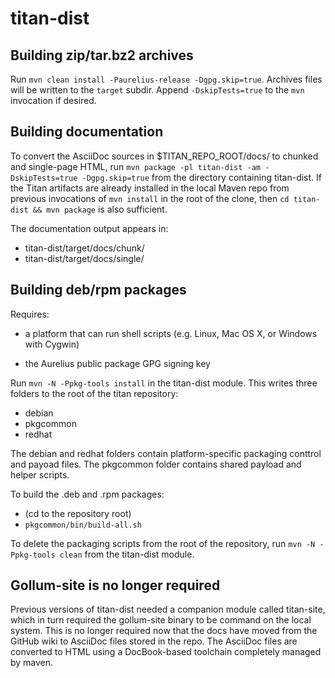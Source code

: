 
titan-dist
==========

Building zip/tar.bz2 archives
-----------------------------

Run `mvn clean install -Paurelius-release -Dgpg.skip=true`.  Archives
files will be written to the `target` subdir.  Append
`-DskipTests=true` to the `mvn` invocation if desired.

Building documentation
----------------------

To convert the AsciiDoc sources in $TITAN_REPO_ROOT/docs/ to chunked
and single-page HTML, run `mvn package -pl titan-dist -am
-DskipTests=true -Dgpg.skip=true` from the directory containing
titan-dist.  If the Titan artifacts are already installed in the local
Maven repo from previous invocations of `mvn install` in the root of
the clone, then `cd titan-dist && mvn package` is also sufficient.

The documentation output appears in:

* titan-dist/target/docs/chunk/
* titan-dist/target/docs/single/

Building deb/rpm packages
-------------------------

Requires:

* a platform that can run shell scripts (e.g. Linux, Mac OS X, or
  Windows with Cygwin)

* the Aurelius public package GPG signing key

Run `mvn -N -Ppkg-tools install` in the titan-dist module.  This writes
three folders to the root of the titan repository:

* debian
* pkgcommon
* redhat

The debian and redhat folders contain platform-specific packaging
conttrol and payoad files.  The pkgcommon folder contains shared
payload and helper scripts.

To build the .deb and .rpm packages:

* (cd to the repository root)
* `pkgcommon/bin/build-all.sh`

To delete the packaging scripts from the root of the repository, run
`mvn -N -Ppkg-tools clean` from the titan-dist module.

Gollum-site is no longer required
---------------------------------

Previous versions of titan-dist needed a companion module called
titan-site, which in turn required the gollum-site binary to be
command on the local system.  This is no longer required now that the
docs have moved from the GitHub wiki to AsciiDoc files stored in the
repo.  The AsciiDoc files are converted to HTML using a DocBook-based
toolchain completely managed by maven.

